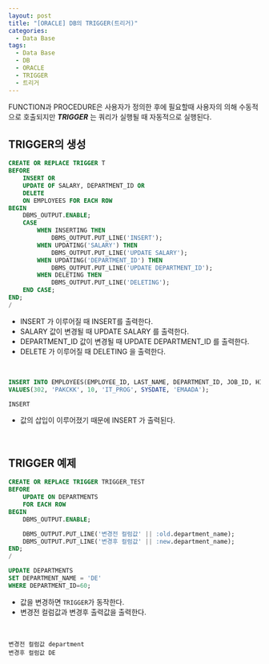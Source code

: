 ```yaml
---
layout: post
title: "[ORACLE] DB의 TRIGGER(트리거)"
categories:
  - Data Base
tags:
  - Data Base
  - DB
  - ORACLE
  - TRIGGER
  - 트리거
---
```



FUNCTION과 PROCEDURE은 사용자가 정의한 후에 필요할때 사용자의 의해 수동적으로 호출되지만 ***TRIGGER*** 는 쿼리가 실행될 때 자동적으로 실행된다.


## TRIGGER의 생성


```sql
CREATE OR REPLACE TRIGGER T
BEFORE
    INSERT OR
    UPDATE OF SALARY, DEPARTMENT_ID OR
    DELETE
    ON EMPLOYEES FOR EACH ROW
BEGIN
    DBMS_OUTPUT.ENABLE;
    CASE
        WHEN INSERTING THEN
            DBMS_OUTPUT.PUT_LINE('INSERT');
        WHEN UPDATING('SALARY') THEN
            DBMS_OUTPUT.PUT_LINE('UPDATE SALARY');
        WHEN UPDATING('DEPARTMENT_ID') THEN
            DBMS_OUTPUT.PUT_LINE('UPDATE DEPARTMENT_ID');
        WHEN DELETING THEN
            DBMS_OUTPUT.PUT_LINE('DELETING');
    END CASE;
END;
/
```

- INSERT 가 이루어질 때 INSERT를 출력한다.
- SALARY 값이 변경될 때 UPDATE SALARY 를 출력한다.
- DEPARTMENT_ID 값이 변경될 때 UPDATE DEPARTMENT_ID 를 출력한다.
- DELETE 가 이루어질 때 DELETING 을 출력한다.


<br>

```sql
INSERT INTO EMPLOYEES(EMPLOYEE_ID, LAST_NAME, DEPARTMENT_ID, JOB_ID, HIRE_DATE, EMAIL)
VALUES(302, 'PAKCKK', 10, 'IT_PROG', SYSDATE, 'EMAADA');
```
```
INSERT
```
- 값의 삽입이 이루어졌기 때문에 INSERT 가 출력된다.

<br>

## TRIGGER 예제

```sql
CREATE OR REPLACE TRIGGER TRIGGER_TEST
BEFORE
    UPDATE ON DEPARTMENTS
    FOR EACH ROW
BEGIN
    DBMS_OUTPUT.ENABLE;

    DBMS_OUTPUT.PUT_LINE('변경전 컬럼값' || :old.department_name);
    DBMS_OUTPUT.PUT_LINE('변경후 컬럼값' || :new.department_name);
END;
/
```
```sql
UPDATE DEPARTMENTS                        
SET DEPARTMENT_NAME = 'DE'
WHERE DEPARTMENT_ID=60;
```
- 값을 변경하면 ```TRIGGER```가 동작한다.
- 변경전 컬럼값과 변경후 출력값을 출력한다.


<br>

```
변경전 컬럼값 department
변경후 컬럼값 DE
```

